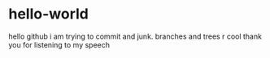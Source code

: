 # hello-world
hello github
i am trying to commit and junk. 
branches and trees r cool
thank you for listening to my speech 
